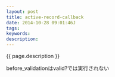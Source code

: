 ```yaml
---
layout: post
title: active-record-callback
date: 2014-10-28 09:01:46J
tags: 
keywords: 
description: 
---
```


{{ page.description }}

before_validationはvalid?では実行されない


